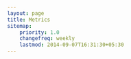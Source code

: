 ```yaml
---
layout: page
title: Metrics
sitemap:
    priority: 1.0
    changefreq: weekly
    lastmod: 2014-09-07T16:31:30+05:30
---
```


<script src="https://ajax.googleapis.com/ajax/libs/jquery/1.8.2/jquery.min.js"></script>
<script src="https://code.highcharts.com/highcharts.js"></script>
<script src="https://code.highcharts.com/modules/exporting.js"></script>

<div id="hoursWorkDelivered" style="min-width: 310px; height: 400px; margin: 0 auto">
</div>
<div id="hoursLogged" style="min-width: 310px; height: 400px; margin: 0 auto">
</div>
<div id="averageEstimationDeviation" style="min-width: 310px; height: 400px; margin: 0 auto">
</div>
<div id="amountOfEmailCorrespondence" style="min-width: 310px; height: 400px; margin: 0 auto">
</div>
<div id="fourUpBullets" style="min-width: 310px; height: 400px; margin: 0 auto">
</div>

<script type="text/javascript">
    $('#hoursWorkDelivered').highcharts({
        title: {
            text: 'Estimated Hours of Work Delivered',
            x: -20 //center
        },
        xAxis: {
            categories: ['Iteration 1', 'Iteration 2', 'Iteration 3', 'Iteration 4'] //TODO: Update this
        },
        yAxis: {
            title: {
                text: 'Hours Delivered'
            },
            plotLines: [{
                value: 0,
                width: 1,
                color: '#808080'
            }]
        },
        tooltip: {
            valueSuffix: ''
        },
        legend: {
            layout: 'vertical',
            align: 'right',
            verticalAlign: 'middle',
            borderWidth: 0
        },
        series: [{
            name: 'Hours Delivered',
            data: [31, 62, 27, 71] //TODO: Update this
        }]
    });
</script>

<script type="text/javascript">
    $('#hoursLogged').highcharts({
        title: {
            text: 'Hours Logged',
            x: -20 //center
        },
        xAxis: {
            categories: ['Iteration 1', 'Iteration 2', 'Iteration 3', 'Iteration 4'] //TODO: Update this
        },
        yAxis: {
            title: {
                text: 'Hours Logged'
            },
            plotLines: [{
                value: 0,
                width: 1,
                color: '#808080'
            }]
        },
        tooltip: {
            valueSuffix: ''
        },
        legend: {
            layout: 'vertical',
            align: 'right',
            verticalAlign: 'middle',
            borderWidth: 0
        },
        series: [{
            name: 'Hours Logged',
            data: [121.5, 145.5, 93, 81.25] //TODO: Update this
        }]
    });
</script>

<script type="text/javascript">
    $('#averageEstimationDeviation').highcharts({
        title: {
            text: 'Average Estimation Deviation (%)',
            x: -20 //center
        },
        xAxis: {
            categories: ['Iteration 1', 'Iteration 2', 'Iteration 3', 'Iteration 4'] //TODO: Update this
        },
        yAxis: {
            title: {
                text: 'Estimation Deviation (%)'
            },
            plotLines: [{
                value: 0,
                width: 1,
                color: '#808080'
            }]
        },
        tooltip: {
            valueSuffix: ''
        },
        legend: {
            layout: 'vertical',
            align: 'right',
            verticalAlign: 'middle',
            borderWidth: 0
        },
        series: [{
            name: 'Estimation Deviation (%)',
            data: [62.4, 48.4, -78.13, -21.25] //TODO: Update this
        }]
    });
</script>

<script type="text/javascript">
    $('#amountOfEmailCorrespondence').highcharts({
        title: {
            text: 'Amount of Email Correspondence (in # of email threads)',
            x: -20 //center
        },
        xAxis: {
            categories: ['Iteration 1', 'Iteration 2', 'Iteration 3', 'Iteration 4'] //TODO: Update this
        },
        yAxis: {
            title: {
                text: 'Email Threads'
            },
            plotLines: [{
                value: 0,
                width: 1,
                color: '#808080'
            }]
        },
        tooltip: {
            valueSuffix: ''
        },
        legend: {
            layout: 'vertical',
            align: 'right',
            verticalAlign: 'middle',
            borderWidth: 0
        },
        series: [{
            name: 'Email Threads',
            data: [10, 6, 4, 6] //TODO: Update this
        }]
    });
</script>

<script type="text/javascript">
    $('#fourUpBullets').highcharts({
        title: {
            text: 'Total Four-Up Chart Bullet Items',
            x: -20 //center
        },
        xAxis: {
            categories: ['Iteration 1', 'Iteration 2', 'Iteration 3', 'Iteration 4'] //TODO: Update this
        },
        yAxis: {
            title: {
                text: 'Four-Up Chart Bullet Items'
            },
            plotLines: [{
                value: 0,
                width: 1,
                color: '#808080'
            }]
        },
        tooltip: {
            valueSuffix: ''
        },
        legend: {
            layout: 'vertical',
            align: 'right',
            verticalAlign: 'middle',
            borderWidth: 0
        },
        series: [{
            name: 'Four-Up Chart Bullet Items',
            data: [38, 32, 39, 26] //TODO: Update this
        }]
    });
</script>